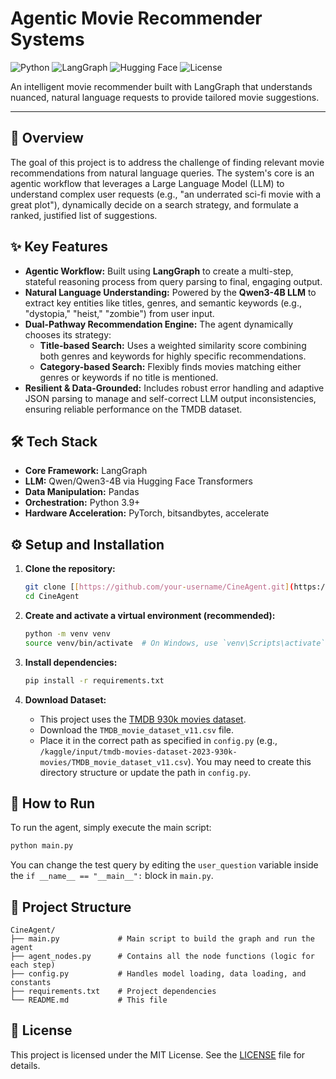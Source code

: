 # Agentic Movie Recommender Systems

![Python](https://img.shields.io/badge/Python-3.9%2B-blue?logo=python)
![LangGraph](https://img.shields.io/badge/LangGraph-Agentic%20Workflow-orange)
![Hugging Face](https://img.shields.io/badge/%F0%9F%A4%97%20Hugging%20Face-Models-yellow)
![License](https://img.shields.io/badge/License-MIT-green)

An intelligent movie recommender built with LangGraph that understands nuanced, natural language requests to provide tailored movie suggestions.

---

## 📖 Overview

The goal of this project is to address the challenge of finding relevant movie recommendations from natural language queries. The system's core is an agentic workflow that leverages a Large Language Model (LLM) to understand complex user requests (e.g., "an underrated sci-fi movie with a great plot"), dynamically decide on a search strategy, and formulate a ranked, justified list of suggestions.

## ✨ Key Features

- **Agentic Workflow:** Built using **LangGraph** to create a multi-step, stateful reasoning process from query parsing to final, engaging output.
- **Natural Language Understanding:** Powered by the **Qwen3-4B LLM** to extract key entities like titles, genres, and semantic keywords (e.g., "dystopia," "heist," "zombie") from user input.
- **Dual-Pathway Recommendation Engine:** The agent dynamically chooses its strategy:
  - **Title-based Search:** Uses a weighted similarity score combining both genres and keywords for highly specific recommendations.
  - **Category-based Search:** Flexibly finds movies matching either genres or keywords if no title is mentioned.
- **Resilient & Data-Grounded:** Includes robust error handling and adaptive JSON parsing to manage and self-correct LLM output inconsistencies, ensuring reliable performance on the TMDB dataset.

## 🛠️ Tech Stack

- **Core Framework:** LangGraph
- **LLM:** Qwen/Qwen3-4B via Hugging Face Transformers
- **Data Manipulation:** Pandas
- **Orchestration:** Python 3.9+
- **Hardware Acceleration:** PyTorch, bitsandbytes, accelerate

## ⚙️ Setup and Installation

1.  **Clone the repository:**
    ```bash
    git clone [[https://github.com/your-username/CineAgent.git](https://github.com/your-username/CineAgent.git)](https://github.com/qrcodeTH/-Agentic-Movie-Recommender-Systems.git)
    cd CineAgent
    ```

2.  **Create and activate a virtual environment (recommended):**
    ```bash
    python -m venv venv
    source venv/bin/activate  # On Windows, use `venv\Scripts\activate`
    ```

3.  **Install dependencies:**
    ```bash
    pip install -r requirements.txt
    ```

4.  **Download Dataset:**
    - This project uses the [TMDB 930k movies dataset](https://www.kaggle.com/datasets/asaniczka/tmdb-movies-dataset-2023-930k-movies).
    - Download the `TMDB_movie_dataset_v11.csv` file.
    - Place it in the correct path as specified in `config.py` (e.g., `/kaggle/input/tmdb-movies-dataset-2023-930k-movies/TMDB_movie_dataset_v11.csv`). You may need to create this directory structure or update the path in `config.py`.

## 🚀 How to Run

To run the agent, simply execute the main script:

```bash
python main.py
```

You can change the test query by editing the `user_question` variable inside the `if __name__ == "__main__":` block in `main.py`.

## 📂 Project Structure

```
CineAgent/
├── main.py             # Main script to build the graph and run the agent
├── agent_nodes.py      # Contains all the node functions (logic for each step)
├── config.py           # Handles model loading, data loading, and constants
├── requirements.txt    # Project dependencies
└── README.md           # This file
```

## 📄 License

This project is licensed under the MIT License. See the [LICENSE](LICENSE) file for details.

